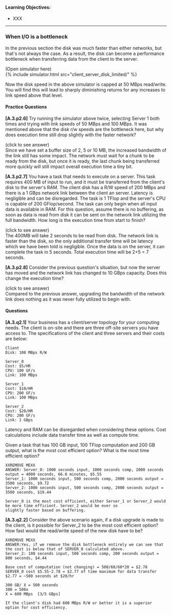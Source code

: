 

#### Learning Objectives:

  - XXX

----

### When I/O is a bottleneck

In the previous section the disk was much faster than either networks,  but that's
not always the case. As a result, the disk can become a performance bottleneck when
transferring data from the client to the server. 

<div class="ui accordion fluid app-ins">
  <div class="title">
    <i class="dropdown icon"></i>
    (Open simulator here)
  </div>
  <div markdown="0" class="ui segment content sim-frame">
    {% include simulator.html src="client_server_disk_limited/" %}
  </div>
</div>

Now the disk speed in the above simulator is capped at 50 MBps read/write. You will find this will lead to sharply 
diminishing returns 
for any increases to link speed above that level. 

#### Practice Questions

**[A.3.p2.6]** Try running the simulator above twice, selecting Server 1 both times and trying with link speeds of 50 MBps 
and 100 MBps. It was mentioned above that the disk r/w speeds are the bottleneck here, but why does execution time still 
drop slightly with the faster network?

<div class="ui accordion fluid">
  <div class="title">
    <i class="dropdown icon"></i>
    (click to see answer)
  </div>
  <div markdown="1" class="ui segment content">
    Since we have set a buffer size of 2, 5 or 10 MB, the increased bandwidth of the link still has some impact. The network 
    must wait for a chunk to be ready from the disk, but once it is ready, the last chunk being transferred more quickly 
    will still impact overall execution time a tiny bit. 

  </div>
</div>

<p></p>


**[A.3.p2.7]** You have a task that needs to execute on a server. This task requires 400 MB of input to run, and it must be
transferred from the client's disk to the server's RAM. The client disk has a R/W speed of 200 MBps and there is a 1 GBps
network link between the client an server. Latency is negligible and can be disregarded. The task is 1 TFlop and the server's
CPU is capable of 200 GFlop/second. The task can only begin when all input data is available in RAM. For this question,
assume there is no buffering, as soon as data is read from disk it can be sent on the network link utilizing the full
bandwidth. How long is the execution time from start to finish?

<div class="ui accordion fluid">
  <div class="title">
    <i class="dropdown icon"></i>
    (click to see answer)
  </div>
  <div markdown="1" class="ui segment content">
    The 400MB will take 2 seconds to be read from disk. The network link is faster than the disk, so the only additional
     transfer time will be latency which we have been told is negligible. Once the data is on the server, it can complete
      the task in 5 seconds. Total execution time will be 2+5 = 7 seconds.

  </div>
</div>

<p></p>

**[A.3.p2.8]** Consider the previous question's situation, but now the server has moved and the network link has changed
to 10 GBps capacity. Does this change the execution time?

<div class="ui accordion fluid">
  <div class="title">
    <i class="dropdown icon"></i> (click to see answer)
  </div> <div markdown="1" class="ui segment content">
   Compared to the previous answer, upgrading the bandwidth of the network link does nothing as it was never fully
   utilized to begin with. 

  </div>
</div>

<p></p>


#### Questions

**[A.3.q2.1]** Your business has a client/server topology for your computing needs. The client is on-site and there are 
three off-site servers you have access to. The specifications of the client and three servers and their costs are below:

    Client
    Disk: 100 MBps R/W
    
    Server_0
    Cost: $5/HR 
    CPU: 100 GF/s
    Link: 100 MBps
    
    Server_1
    Cost: $10/HR 
    CPU: 200 GF/s
    Link: 100 MBps
    
    Server_2
    Cost: $20/HR 
    CPU: 200 GF/s
    Link: 1 GBps

Latency and RAM can be disregarded when considering these options. Cost calculations include data transfer time as well 
as compute time.

Given a task that has 100 GB input, 100 TFlop computation and 200 GB output, what is the most cost efficient option? What is 
the most time efficient option?

    XXREMOVE MEXX
    ANSWER: Server_0: 1000 seconds input, 1000 seconds comp, 2000 seconds output = 4000 seconds, 66.6 minutes, $5.55 
    Server_1: 1000 seconds input, 500 seconds comp, 2000 seconds output = 3500 seconds, $9.72 
    Server_2: 1000 seconds input, 500 seconds comp, 2000 seconds output = 3500 seconds, $19.44
    
    Server_0 is the most cost efficient, either Server_1 or Server_2 would be more time efficient. Server_2 would be ever so
    slightly faster based on buffering.


**[A.3.q2.2]** Consider the above scenario again, if a disk upgrade is made to the client, is it possible for Server_2 
to be the most cost efficient option? How fast would the read/write speed of the new disk have to be?


    XXREMOVE MEXX
    ANSWER:Yes, if we remove the disk bottleneck entirely we can see that the cost is below that of SERVER_0 calculated above.
    Server_2: 100 seconds input, 500 seconds comp, 200 seconds output = 800 seconds, $4.44
    
    Base cost of computation (not changing) = 500/60/60*20 = $2.78
    SERVER_0 cost $5.55-2.78 = $2.77 of time maximum for data transfer
    $2.77 = ~500 seconds at $20/hr
    
    300 GB/ X = 500 seconds
    300 = 500x
    X = 600 MBps  [3/5 GBps]
    
    If the client's disk had 600 MBps R/W or better it is a superior option for cost efficiency. 
    
    




